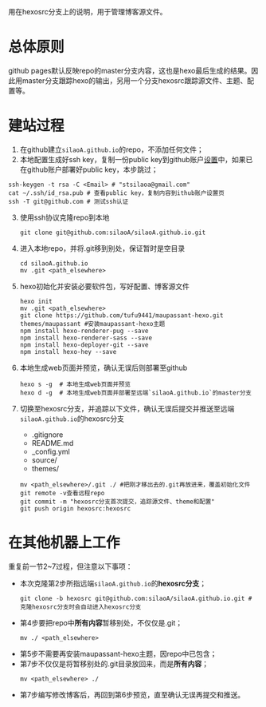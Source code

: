 用在hexosrc分支上的说明，用于管理博客源文件。

# 总体原则
github pages默认反映repo的master分支内容，这也是hexo最后生成的结果。因此用master分支跟踪hexo的输出，另用一个分支hexosrc跟踪源文件、主题、配置等。

# 建站过程
1. 在github建立`silaoA.github.io`的repo，不添加任何文件；
2. 本地配置生成好ssh key，复制一份public key到github账户[设置](https://github.com/settings/keys)中，如果已在github账户部署好public key，本步跳过；
  ``` shell
  ssh-keygen -t rsa -C <Email> # "stsilaoa@gmail.com" 
  cat ~/.ssh/id_rsa.pub # 查看public key，复制内容到ithub账户设置页
  ssh -T git@github.com # 测试ssh认证
  ```
3. 使用ssh协议克隆repo到本地 
   ``` shell
   git clone git@github.com:silaoA/silaoA.github.io.git
   ```
4. 进入本地repo，并将.git移到别处，保证暂时是空目录
   ``` shell
   cd silaoA.github.io
   mv .git <path_elsewhere>
   ```
5. hexo初始化并安装必要软件包，写好配置、博客源文件 
   ``` shell
   hexo init
   mv .git <path_elsewhere>
   git clone https://github.com/tufu9441/maupassant-hexo.git themes/maupassant #安装maupassant-hexo主题
   npm install hexo-renderer-pug --save
   npm install hexo-renderer-sass --save
   npm install hexo-deployer-git --save
   npm install hexo-hey --save
   ```
6. 本地生成web页面并预览，确认无误后则部署至github
   ``` shell
   hexo s -g  # 本地生成web页面并预览
   hexo d -g  # 本地生成web页面并部署至远端`silaoA.github.io`的master分支
   ```
7. 切换至hexosrc分支，并追踪以下文件，确认无误后提交并推送至远端`silaoA.github.io`的hexosrc分支
   
   + .gitignore
   + README.md
   + _config.yml
   + source/
   + themes/
   
   ``` shell
   mv <path_elsewhere>/.git ./ #把刚才移出去的.git再放进来，覆盖初始化文件
   git remote -v查看远程repo
   git commit -m "hexosrc分支首次提交，追踪源文件、theme和配置"
   git push origin hexosrc:hexosrc
   ```

# 在其他机器上工作

重复前一节2~7过程，但注意以下事项：
+ 本次克隆第2步所指远端`silaoA.github.io`的**hexosrc分支**；
   ``` shell
   git clone -b hexosrc git@github.com:silaoA/silaoA.github.io.git # 克隆hexosrc分支时会自动进入hexosrc分支
   ```
+ 第4步要把repo中**所有内容**暂移别处，不仅仅是.git；
   ``` shell
   mv ./ <path_elsewhere>
   ```
+ 第5步不需要再安装maupassant-hexo主题，因repo中已包含；
+ 第7步不仅仅是将暂移别处的.git目录放回来，而是**所有内容**；
   ``` shell
   mv <path_elsewhere> ./ 
   ``` 
+ 第7步编写修改博客后，再回到第6步预览，直至确认无误再提交和推送。
